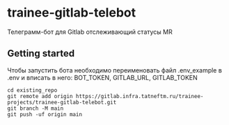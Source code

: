 # trainee-gitlab-telebot 

Телеграмм-бот для Gitlab отслеживающий статусы MR

## Getting started

Чтобы запустить бота необходимо переименовать файл .env_example в .env и вписать в него:
BOT_TOKEN, GITLAB_URL, GITLAB_TOKEN

```
cd existing_repo
git remote add origin https://gitlab.infra.tatneftm.ru/trainee-projects/trainee-gitlab-telebot.git
git branch -M main
git push -uf origin main
```